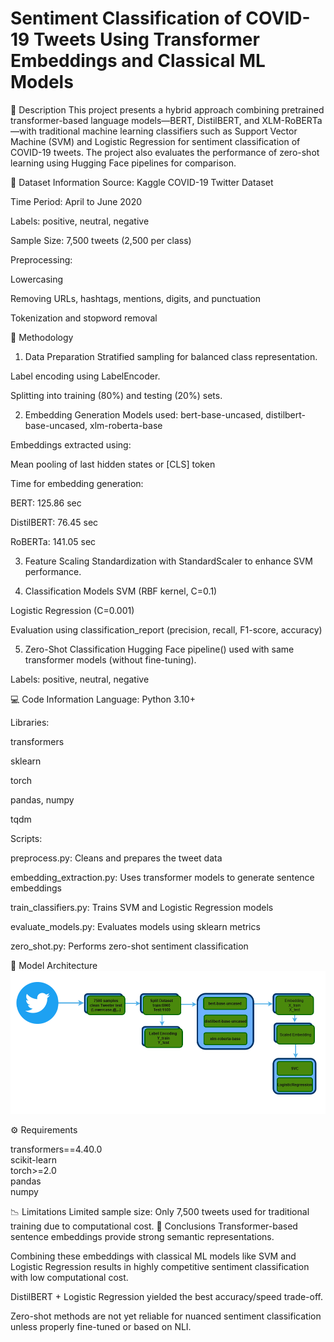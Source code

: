 # Sentiment Classification of COVID-19 Tweets Using Transformer Embeddings and Classical ML Models
📌 Description
This project presents a hybrid approach combining pretrained transformer-based language models—BERT, DistilBERT, and XLM-RoBERTa—with traditional machine learning classifiers such as Support Vector Machine (SVM) and Logistic Regression for sentiment classification of COVID-19 tweets. The project also evaluates the performance of zero-shot learning using Hugging Face pipelines for comparison.

📂 Dataset Information
Source: Kaggle COVID-19 Twitter Dataset

Time Period: April to June 2020

Labels: positive, neutral, negative

Sample Size: 7,500 tweets (2,500 per class)

Preprocessing:

Lowercasing

Removing URLs, hashtags, mentions, digits, and punctuation

Tokenization and stopword removal

🧠 Methodology
1. Data Preparation
Stratified sampling for balanced class representation.

Label encoding using LabelEncoder.

Splitting into training (80%) and testing (20%) sets.

2. Embedding Generation
Models used: bert-base-uncased, distilbert-base-uncased, xlm-roberta-base

Embeddings extracted using:

Mean pooling of last hidden states or [CLS] token

Time for embedding generation:

BERT: 125.86 sec

DistilBERT: 76.45 sec

RoBERTa: 141.05 sec

3. Feature Scaling
Standardization with StandardScaler to enhance SVM performance.

4. Classification Models
SVM (RBF kernel, C=0.1)

Logistic Regression (C=0.001)

Evaluation using classification_report (precision, recall, F1-score, accuracy)

5. Zero-Shot Classification
Hugging Face pipeline() used with same transformer models (without fine-tuning).

Labels: positive, neutral, negative

💻 Code Information
Language: Python 3.10+

Libraries:

transformers

sklearn

torch

pandas, numpy

tqdm

Scripts:

preprocess.py: Cleans and prepares the tweet data

embedding_extraction.py: Uses transformer models to generate sentence embeddings

train_classifiers.py: Trains SVM and Logistic Regression models

evaluate_models.py: Evaluates models using sklearn metrics

zero_shot.py: Performs zero-shot sentiment classification

📌 Model Architecture
![Model Architecture](Image/Capture.PNG)

⚙️ Requirements

transformers==4.40.0                                                                     
scikit-learn                                                            
torch>=2.0                                
pandas                                             
numpy                                  

📉 Limitations
Limited sample size: Only 7,500 tweets used for traditional training due to computational cost.
📌 Conclusions
Transformer-based sentence embeddings provide strong semantic representations.

Combining these embeddings with classical ML models like SVM and Logistic Regression results in highly competitive sentiment classification with low computational cost.

DistilBERT + Logistic Regression yielded the best accuracy/speed trade-off.

Zero-shot methods are not yet reliable for nuanced sentiment classification unless properly fine-tuned or based on NLI.
